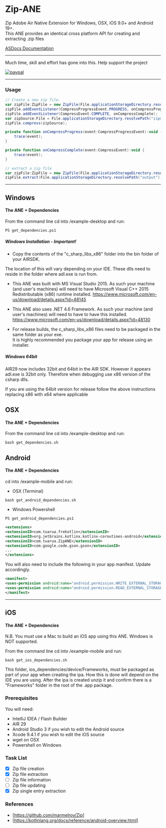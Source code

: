 # Zip-ANE

Zip Adobe Air Native Extension for Windows, OSX, iOS 9.0+ and Android 19+.    
This ANE provides an identical cross platform API for creating and extracting .zip files   

[ASDocs Documentation](https://tuarua.github.io/asdocs/zipane/index.html)  

-------------

Much time, skill and effort has gone into this. Help support the project

[![paypal](https://www.paypalobjects.com/en_US/i/btn/btn_donateCC_LG.gif)](https://www.paypal.com/cgi-bin/webscr?cmd=_s-xclick&hosted_button_id=5UR2T52J633RC)

-------------

### Usage
````actionscript
// Create a new zip file. 
var zipFile:ZipFile = new ZipFile(File.applicationStorageDirectory.resolvePath("zipme_created.zip"));
zipFile.addEventListener(CompressProgressEvent.PROGRESS, onCompressProgress);
zipFile.addEventListener(CompressEvent.COMPLETE, onCompressComplete);
var zipSource:File = File.applicationStorageDirectory.resolvePath("zipme");
zipFile.compress(zipSource);

private function onCompressProgress(event:CompressProgressEvent):void {
    trace(event);
}

private function onCompressComplete(event:CompressEvent):void {
    trace(event);
}

// extract a zip file
var zipFile:ZipFile = new ZipFile(File.applicationStorageDirectory.resolvePath("zipme.zip"));
zipFile.extract(File.applicationStorageDirectory.resolvePath("output"));

````` 

-------------

## Windows

#### The ANE + Dependencies

From the command line cd into /example-desktop and run:
````shell
PS get_dependencies.ps1
`````

##### Windows Installation - Important!
* Copy the contents of the "c_sharp_libs_x86" folder into the bin folder of your AIRSDK. 

The location of this will vary depending on your IDE. These dlls need to reside in the folder where adl.exe is run from.

* This ANE was built with MS Visual Studio 2015. As such your machine (and user's machines) will need to have Microsoft Visual C++ 2015 Redistributable (x86) runtime installed.
https://www.microsoft.com/en-us/download/details.aspx?id=48145

* This ANE also uses .NET 4.6 Framework. As such your machine (and user's machines) will need to have to have this installed.
https://www.microsoft.com/en-us/download/details.aspx?id=48130

* For release builds, the c_sharp_libs_x86 files need to be packaged in the same folder as your exe.  
It is highly recommended you package your app for release using an installer.  

##### Windows 64bit

AIR29 now includes 32bit and 64bit in the AIR SDK.
However it appears adl.exe is 32bit only. Therefore when debugging use x86 version of the csharp dlls.

If you are using the 64bit version for release follow the above instructions replacing x86 with x64 where applicable


## OSX

#### The ANE + Dependencies

From the command line cd into /example-desktop and run:

````shell
bash get_dependencies.sh
`````

## Android

#### The ANE + Dependencies

cd into /example-mobile and run:
- OSX (Terminal)
````shell
bash get_android_dependencies.sh
`````
- Windows Powershell
````shell
PS get_android_dependencies.ps1
`````

````xml
<extensions>
<extensionID>com.tuarua.frekotlin</extensionID>
<extensionID>org.jetbrains.kotlinx.kotlinx-coroutines-android</extensionID>
<extensionID>com.tuarua.ZipANE</extensionID>
<extensionID>com.google.code.gson.gson</extensionID>
...
</extensions>
`````

You will also need to include the following in your app manifest. Update accordingly.

````xml
<manifest>
<uses-permission android:name="android.permission.WRITE_EXTERNAL_STORAGE"/>
<uses-permission android:name="android.permission.READ_EXTERNAL_STORAGE"/>
</manifest>
`````

-------------

## iOS

#### The ANE + Dependencies

N.B. You must use a Mac to build an iOS app using this ANE. Windows is NOT supported.

From the command line cd into /example-mobile and run:

````shell
bash get_ios_dependencies.sh
`````

This folder, ios_dependencies/device/Frameworks, must be packaged as part of your app when creating the ipa. How this is done will depend on the IDE you are using.
After the ipa is created unzip it and confirm there is a "Frameworks" folder in the root of the .app package.

### Prerequisites

You will need:

- IntelliJ IDEA / Flash Builder
- AIR 29
- Android Studio 3 if you wish to edit the Android source
- Xcode 9.4.1 if you wish to edit the iOS source
- wget on OSX
- Powershell on Windows

### Task List
- [x] Zip file creation
- [x] Zip file extraction
- [ ] Zip file information
- [ ] Zip file updating
- [x] Zip single entry extraction

### References
* [https://github.com/marmelroy/Zip]
* [https://kotlinlang.org/docs/reference/android-overview.html] 
